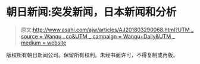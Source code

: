 # 朝日新闻:突发新闻，日本新闻和分析

> 原文:[http://www.asahi.com/ajw/articles/AJ201803290068.html?UTM _ source = Wanqu . co&UTM _ campaign = Wanqu+Daily&UTM _ medium = website](http://www.asahi.com/ajw/articles/AJ201803290068.html?utm_source=wanqu.co&utm_campaign=Wanqu+Daily&utm_medium=website)

版权所有朝日新闻公司。保留所有权利。未经书面许可，不得复制或再版。